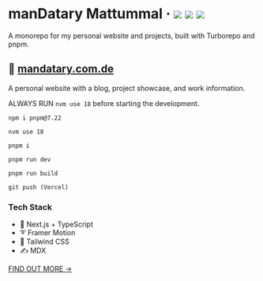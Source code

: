 <div>
  <h1>
    manDatary Mattummal
    &middot;
    <img src="https://img.shields.io/website?style=flat-square&url=https%3A%2F%2Fwww.mandatary.com.de"/>
    <img src="https://img.shields.io/github/deployments/mattummal/mandatary.com.de/production?label=production&style=flat-square"/>
    <img src="https://img.shields.io/github/commit-activity/m/mattummal/mandatary.com.de?style=flat-square"/>
  </h1>
</div>

A monorepo for my personal website and projects, built with Turborepo and pnpm.

## 📘 [mandatary.com.de](https://www.mandatary.com.de)

A personal website with a blog, project showcase, and work information.

ALWAYS RUN `nvm use 18` before starting the development.

```
npm i pnpm@7.22

nvm use 18

pnpm i

pnpm run dev

pnpm run build

git push (Vercel)

```

### Tech Stack

- 🚀 Next.js + TypeScript
- ➰ Framer Motion
- 🍃 Tailwind CSS
- ✍ MDX

[FIND OUT MORE →](apps/mandatary.com.de)
